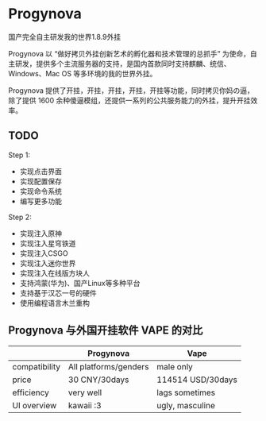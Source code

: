 # Progynova

国产完全自主研发我的世界1.8.9外挂

Progynova 以 “做好拷贝外挂创新艺术的孵化器和技术管理的总抓手” 为使命，自主研发，提供多个主流服务器的支持，是国内首款同时支持麒麟、统信、Windows、Mac OS 等多环境的我的世界外挂。

Progynova 提供了开挂，开挂，开挂，开挂，开挂等功能，同时拷贝你妈の逼，除了提供 1600 余种傻逼模组，还提供一系列的公共服务能力的外挂，提升开挂效率。

## TODO

Step 1:

- 实现点击界面
- 实现配置保存
- 实现命令系统
- 编写更多功能

Step 2:

- 实现注入原神
- 实现注入星穹铁道
- 实现注入CSGO
- 实现注入迷你世界
- 实现注入在线版方块人
- 支持鸿蒙(华为)、国产Linux等多种平台
- 支持基于汉芯一号的硬件
- 使用编程语言木兰重构

## Progynova 与外国开挂软件 VAPE 的对比
|| Progynova |Vape|
| ----------- | ----------- |- |
| compatibility| All platforms/genders|male only|
|price| 30 CNY/30days|114514 USD/30days|
|efficiency|very well|lags sometimes|
|UI overview|kawaii :3|ugly, masculine|
